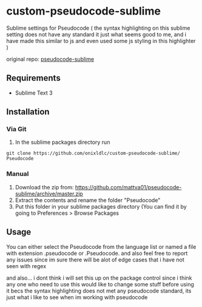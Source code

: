 # custom-pseudocode-sublime

Sublime settings for Pseudocode ( the syntax highlighting on this sublime setting does not have any standard it just what seems good to me, and i have made this similar to js and even used some js styling in this highlighter )

original repo: [pseudocode-sublime](https://github.com/mattva01/pseudocode-sublime)

## Requirements

* Sublime Text 3

## Installation

### Via Git

1. In the sublime packages directory run

```text
git clone https://github.com/onixldlc/custom-pseudocode-sublime/ Pseudocode
```

### Manual

1. Download the zip from: <https://github.com/mattva01/pseudocode-sublime/archive/master.zip>
2. Extract the contents and rename the folder "Pseudocode"
3. Put this folder in your sublime packages directory (You can find it by going to Preferences > Browse Packages

## Usage

You can either select the Pseudocode from the language list or named a file with extension .pseudocode or .Pseudocode. and also feel free to report any issues since im sure there will be alot of edge cases that i have not seen with regex

and also... i dont think i will set this up on the package control since i think any one who need to use this would like to change some stuff before using it becs the syntax highlighting does not met any pseudocode standard, its just what i like to see when im working with pseudocode
